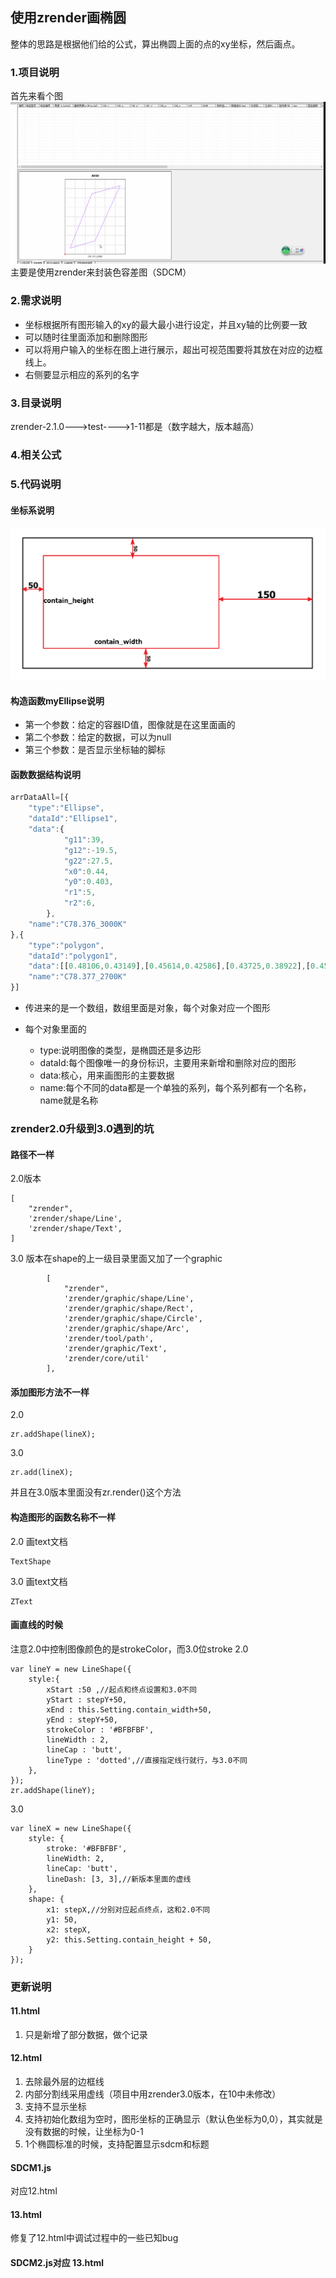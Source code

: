 使用zrender画椭圆
-----
整体的思路是根据他们给的公式，算出椭圆上面的点的xy坐标，然后画点。

### 1.项目说明
首先来看个图
![](images/1.gif)
主要是使用zrender来封装色容差图（SDCM）

### 2.需求说明
- 坐标根据所有图形输入的xy的最大最小进行设定，并且xy轴的比例要一致
- 可以随时往里面添加和删除图形
- 可以将用户输入的坐标在图上进行展示，超出可视范围要将其放在对应的边框线上。
- 右侧要显示相应的系列的名字
### 3.目录说明
zrender-2.1.0--->test---->1-11都是（数字越大，版本越高）

### 4.相关公式

### 5.代码说明
#### 坐标系说明
![](images/1.png)

#### 构造函数myEllipse说明
- 第一个参数：给定的容器ID值，图像就是在这里面画的
- 第二个参数：给定的数据，可以为null
- 第三个参数：是否显示坐标轴的脚标

#### 函数数据结构说明
```javascript
arrDataAll=[{
    "type":"Ellipse",
    "dataId":"Ellipse1",
    "data":{
            "g11":39,
            "g12":-19.5,
            "g22":27.5,
            "x0":0.44,
            "y0":0.403,
            "r1":5,
            "r2":6,
        },
    "name":"C78.376_3000K"
},{
    "type":"polygon",
    "dataId":"polygon1",
    "data":[[0.48106,0.43149],[0.45614,0.42586],[0.43725,0.38922],[0.45906,0.39406]],
    "name":"C78.377_2700K"  
}]
```
- 传进来的是一个数组，数组里面是对象，每个对象对应一个图形

- 每个对象里面的
    - type:说明图像的类型，是椭圆还是多边形
    - dataId:每个图像唯一的身份标识，主要用来新增和删除对应的图形
    - data:核心，用来画图形的主要数据
    - name:每个不同的data都是一个单独的系列，每个系列都有一个名称，name就是名称

### zrender2.0升级到3.0遇到的坑
#### 路径不一样
2.0版本
```
[
    "zrender",
    'zrender/shape/Line',
    'zrender/shape/Text',
]
```

3.0 版本在shape的上一级目录里面又加了一个graphic
```
        [
            "zrender",
            'zrender/graphic/shape/Line',
            'zrender/graphic/shape/Rect',
            'zrender/graphic/shape/Circle',
            'zrender/graphic/shape/Arc',
            'zrender/tool/path',
            'zrender/graphic/Text',
            'zrender/core/util'
        ],
```

#### 添加图形方法不一样
2.0
```
zr.addShape(lineX);
```
3.0
```
zr.add(lineX);
```
并且在3.0版本里面没有zr.render()这个方法

#### 构造图形的函数名称不一样
2.0 画text文档
```
TextShape
```
3.0 画text文档
```
ZText
```
#### 画直线的时候
注意2.0中控制图像颜色的是strokeColor，而3.0位stroke
2.0
```
var lineY = new LineShape({
    style:{
        xStart :50 ,//起点和终点设置和3.0不同
        yStart : stepY+50,
        xEnd : this.Setting.contain_width+50,
        yEnd : stepY+50,
        strokeColor : '#BFBFBF', 
        lineWidth : 2,
        lineCap : 'butt',
        lineType : 'dotted',//直接指定线行就行，与3.0不同
    },
});
zr.addShape(lineY);
```
3.0
```
var lineX = new LineShape({
    style: {
        stroke: '#BFBFBF', 
        lineWidth: 2,
        lineCap: 'butt',
        lineDash: [3, 3],//新版本里面的虚线
    },
    shape: {
        x1: stepX,//分别对应起点终点，这和2.0不同
        y1: 50,
        x2: stepX,
        y2: this.Setting.contain_height + 50,
    }
});
```

### 更新说明
#### 11.html
1. 只是新增了部分数据，做个记录
#### 12.html
1. 去除最外层的边框线
2. 内部分割线采用虚线（项目中用zrender3.0版本，在10中未修改）
3. 支持不显示坐标
4. 支持初始化数组为空时，图形坐标的正确显示（默认色坐标为0,0），其实就是没有数据的时候，让坐标为0-1
5. 1个椭圆标准的时候，支持配置显示sdcm和标题

#### SDCM1.js
对应12.html

#### 13.html
修复了12.html中调试过程中的一些已知bug

#### SDCM2.js对应 13.html

